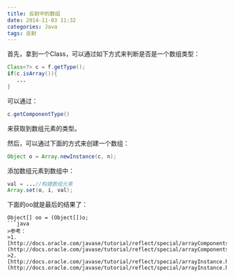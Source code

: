 ```yaml
---
title: 反射中的数组
date: 2014-11-03 11:32
categories: Java
tags: 反射
---
```


首先，拿到一个Class，可以通过如下方式来判断是否是一个数组类型：
```java
Class<?> c = f.getType();
if(c.isArray()){
   ...
}
```

可以通过：
```java
c.getComponentType()
```
来获取到数组元素的类型。

然后，可以通过下面的方式来创建一个数组：
```java
Object o = Array.newInstance(c, n);
```
添加数组元素到数组中：
```java
val = ...//构建数组元素 
Array.set(o, i, val);
```

下面的oo就是最后的结果了：
```
Object[] oo = (Object[])o;
```java
>参考：
>1. [http://docs.oracle.com/javase/tutorial/reflect/special/arrayComponents.html](http://docs.oracle.com/javase/tutorial/reflect/special/arrayComponents.html)
>2. [http://docs.oracle.com/javase/tutorial/reflect/special/arrayInstance.html](http://docs.oracle.com/javase/tutorial/reflect/special/arrayInstance.html)

